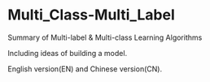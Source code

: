 # Multi_Class-Multi_Label

Summary of Multi-label & Multi-class Learning Algorithms

Including ideas of building a model.

English version(EN) and Chinese version(CN).


